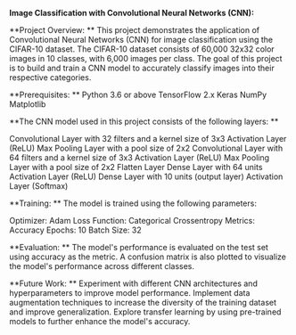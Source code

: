 **Image Classification with Convolutional Neural Networks (CNN):**

**Project Overview: **
This project demonstrates the application of Convolutional Neural Networks (CNN) for image classification using the CIFAR-10 dataset. The CIFAR-10 dataset consists of 60,000 32x32 color images in 10 classes, with 6,000 images per class. The goal of this project is to build and train a CNN model to accurately classify images into their respective categories.

**Prerequisites: **
Python 3.6 or above
TensorFlow 2.x
Keras
NumPy
Matplotlib

**The CNN model used in this project consists of the following layers: **

Convolutional Layer with 32 filters and a kernel size of 3x3
Activation Layer (ReLU)
Max Pooling Layer with a pool size of 2x2
Convolutional Layer with 64 filters and a kernel size of 3x3
Activation Layer (ReLU)
Max Pooling Layer with a pool size of 2x2
Flatten Layer
Dense Layer with 64 units
Activation Layer (ReLU)
Dense Layer with 10 units (output layer)
Activation Layer (Softmax)

**Training: **
The model is trained using the following parameters:

Optimizer: Adam
Loss Function: Categorical Crossentropy
Metrics: Accuracy
Epochs: 10
Batch Size: 32

**Evaluation: **
The model's performance is evaluated on the test set using accuracy as the metric. A confusion matrix is also plotted to visualize the model's performance across different classes.


**Future Work: **
Experiment with different CNN architectures and hyperparameters to improve model performance.
Implement data augmentation techniques to increase the diversity of the training dataset and improve generalization.
Explore transfer learning by using pre-trained models to further enhance the model's accuracy.
